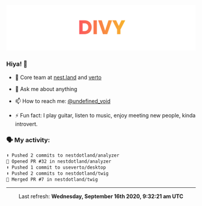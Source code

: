 
![](https://github.com/divy-work/divy-work/raw/master/assets/divy.png)

### Hiya! 👋

- 🔭 Core team at [nest.land](https://github.com/nestdotland/nest.land) and [verto](https://github.com/useverto/verto)

- 💬 Ask me about anything

- 📫 How to reach me: [@undefined_void](https://instagram.com/divy.exe)

- ⚡ Fun fact: I play guitar, listen to music, enjoy meeting new people, kinda introvert.

### 🗣 My activity:

```
⬆️ Pushed 2 commits to nestdotland/analyzer
💪 Opened PR #32 in nestdotland/analyzer
⬆️ Pushed 1 commit to useverto/desktop
⬆️ Pushed 2 commits to nestdotland/twig
🎉 Merged PR #7 in nestdotland/twig
```

------------
<p align="center">Last refresh: <b>Wednesday, September 16th 2020, 9:32:21 am UTC</b></p>
